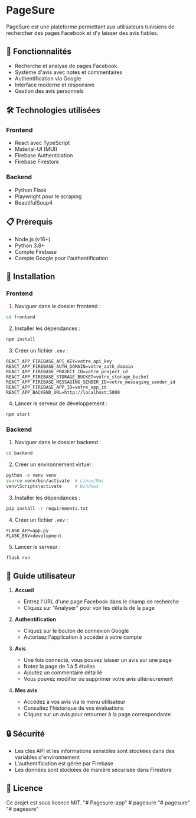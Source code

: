 # PageSure

PageSure est une plateforme permettant aux utilisateurs tunisiens de rechercher des pages Facebook et d'y laisser des avis fiables.

## 🚀 Fonctionnalités

- Recherche et analyse de pages Facebook
- Système d'avis avec notes et commentaires
- Authentification via Google
- Interface moderne et responsive
- Gestion des avis personnels

## 🛠️ Technologies utilisées

### Frontend
- React avec TypeScript
- Material-UI (MUI)
- Firebase Authentication
- Firebase Firestore

### Backend
- Python Flask
- Playwright pour le scraping
- BeautifulSoup4

## 📋 Prérequis

- Node.js (v16+)
- Python 3.8+
- Compte Firebase
- Compte Google pour l'authentification

## 🔧 Installation

### Frontend

1. Naviguer dans le dossier frontend :
```bash
cd frontend
```

2. Installer les dépendances :
```bash
npm install
```

3. Créer un fichier `.env` :
```env
REACT_APP_FIREBASE_API_KEY=votre_api_key
REACT_APP_FIREBASE_AUTH_DOMAIN=votre_auth_domain
REACT_APP_FIREBASE_PROJECT_ID=votre_project_id
REACT_APP_FIREBASE_STORAGE_BUCKET=votre_storage_bucket
REACT_APP_FIREBASE_MESSAGING_SENDER_ID=votre_messaging_sender_id
REACT_APP_FIREBASE_APP_ID=votre_app_id
REACT_APP_BACKEND_URL=http://localhost:5000
```

4. Lancer le serveur de développement :
```bash
npm start
```

### Backend

1. Naviguer dans le dossier backend :
```bash
cd backend
```

2. Créer un environnement virtuel :
```bash
python -m venv venv
source venv/bin/activate  # Linux/Mac
venv\Scripts\activate     # Windows
```

3. Installer les dépendances :
```bash
pip install -r requirements.txt
```

4. Créer un fichier `.env` :
```env
FLASK_APP=app.py
FLASK_ENV=development
```

5. Lancer le serveur :
```bash
flask run
```

## 📝 Guide utilisateur

1. **Accueil**
   - Entrez l'URL d'une page Facebook dans le champ de recherche
   - Cliquez sur "Analyser" pour voir les détails de la page

2. **Authentification**
   - Cliquez sur le bouton de connexion Google
   - Autorisez l'application à accéder à votre compte

3. **Avis**
   - Une fois connecté, vous pouvez laisser un avis sur une page
   - Notez la page de 1 à 5 étoiles
   - Ajoutez un commentaire détaillé
   - Vous pouvez modifier ou supprimer votre avis ultérieurement

4. **Mes avis**
   - Accédez à vos avis via le menu utilisateur
   - Consultez l'historique de vos évaluations
   - Cliquez sur un avis pour retourner à la page correspondante

## 🔒 Sécurité

- Les clés API et les informations sensibles sont stockées dans des variables d'environnement
- L'authentification est gérée par Firebase
- Les données sont stockées de manière sécurisée dans Firestore

## 📄 Licence

Ce projet est sous licence MIT. "# Pagesure-app" 
#   p a g e s u r e  
 "# pagesure" 
"# pagesure" 
